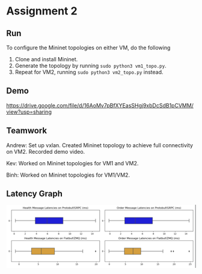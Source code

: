 # Assignment 2

## Run

To configure the Mininet topologies on either VM, do the following

1. Clone and install Mininet.
2. Generate the topology by running `sudo python3 vm1_topo.py`.
3. Repeat for VM2, running `sudo python3 vm2_topo.py` instead.

## Demo

https://drive.google.com/file/d/16AoMv7pBfXYEasSHgj9xbDcSdB1pCVMM/view?usp=sharing

## Teamwork

Andrew: Set up vxlan. Created Mininet topology to achieve full connectivity on VM2. Recorded demo video.

Kev: Worked on Mininet topologies for VM1 and VM2. 

Binh: Worked on Mininet topologies for VM1/VM2.

## Latency Graph
![Latency Graph](latency_graph.png)
